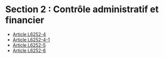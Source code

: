 # Section 2 : Contrôle administratif et financier

* [Article L6252-4](./LEGIARTI000028699389.md)
* [Article L6252-4-1](./LEGIARTI000029355053.md)
* [Article L6252-5](./LEGIARTI000006904116.md)
* [Article L6252-6](./LEGIARTI000028699386.md)
